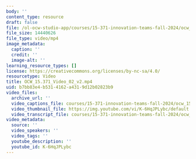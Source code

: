 ```yaml
---
body: ''
content_type: resource
draft: false
file: /ol-ocw-studio-app/courses/15-371-innovation-teams-fall-2024/ocw_15371_video_02_v2_360p_16_9.mp4
file_size: 14440626
file_type: video/mp4
image_metadata:
  caption: ''
  credit: ''
  image-alt: ''
learning_resource_types: []
license: https://creativecommons.org/licenses/by-nc-sa/4.0/
resourcetype: Video
title: OCW_15.371_Video_02_v2.mp4
uid: b7bb83e4-b531-4162-a431-9d12b02823b9
video_files:
  archive_url: ''
  video_captions_file: courses/15-371-innovation-teams-fall-2024/ocw_15371_video_02_v2_captions.vtt
  video_thumbnail_file: https://img.youtube.com/vi/K-6HqJPLybc/default.jpg
  video_transcript_file: courses/15-371-innovation-teams-fall-2024/ocw_15371_video_02_v2_transcript.pdf
video_metadata:
  source: ''
  video_speakers: ''
  video_tags: ''
  youtube_description: ''
  youtube_id: K-6HqJPLybc
---
```

